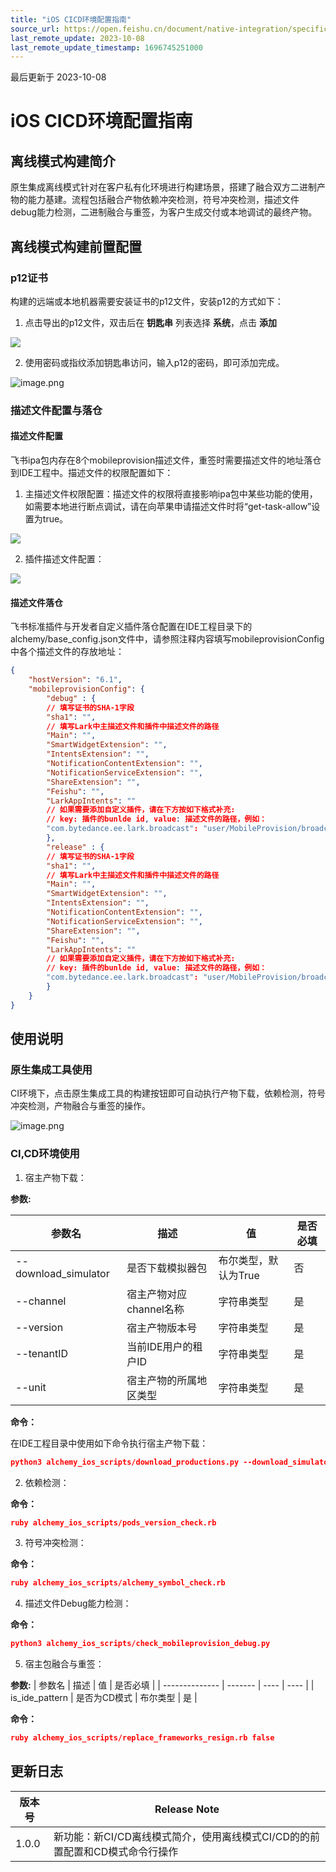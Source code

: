 ```yaml
---
title: "iOS CICD环境配置指南"
source_url: https://open.feishu.cn/document/native-integration/specification-description/cicd/ios-cicd
last_remote_update: 2023-10-08
last_remote_update_timestamp: 1696745251000
---
```

最后更新于 2023-10-08

# iOS CICD环境配置指南
## 离线模式构建简介

原生集成离线模式针对在客户私有化环境进行构建场景，搭建了融合双方二进制产物的能力基建。流程包括融合产物依赖冲突检测，符号冲突检测，描述文件debug能力检测，二进制融合与重签，为客户生成交付或本地调试的最终产物。

## 离线模式构建前置配置

### p12证书

构建的远端或本地机器需要安装证书的p12文件，安装p12的方式如下：
1. 点击导出的p12文件，双击后在 **钥匙串** 列表选择 **系统**，点击 **添加**

![](https://sf3-cn.feishucdn.com/obj/open-platform-opendoc/57e00b15f157305fd953b341d0369fd6_Zu6RwMRnht.png?height=618&lazyload=true&maxWidth=500&width=1070)

2. 使用密码或指纹添加钥匙串访问，输入p12的密码，即可添加完成。

![image.png](https://sf3-cn.feishucdn.com/obj/open-platform-opendoc/4cd96bd6580e5438482f0ec58d68ea45_AZzldD9WD6.png?height=309&lazyload=true&width=1264)

### 描述文件配置与落仓

#### 描述文件配置

飞书ipa包内存在8个mobileprovision描述文件，重签时需要描述文件的地址落仓到IDE工程中。描述文件的权限配置如下：
1. 主描述文件权限配置：描述文件的权限将直接影响ipa包中某些功能的使用，如需要本地进行断点调试，请在向苹果申请描述文件时将“get-task-allow”设置为true。

![](https://sf3-cn.feishucdn.com/obj/open-platform-opendoc/a4f1d5fa45a4764b80e8c302f83bd72d_fp6xqUj4rg.png?height=1698&lazyload=true&maxWidth=600&width=1632)

2. 插件描述文件配置：

![](https://sf3-cn.feishucdn.com/obj/open-platform-opendoc/be1166ce15f0df753ea8147631630e21_9Pon3PIvHg.png?height=406&lazyload=true&width=1600)

#### 描述文件落仓

飞书标准插件与开发者自定义插件落仓配置在IDE工程目录下的alchemy/base_config.json文件中，请参照注释内容填写mobileprovisionConfig中各个描述文件的存放地址：
```json
{
    "hostVersion": "6.1", 
    "mobileprovisionConfig": {
        "debug" : {
        // 填写证书的SHA-1字段
        "sha1": "", 
        // 填写Lark中主描述文件和插件中描述文件的路径
        "Main": "",  
        "SmartWidgetExtension": "",
        "IntentsExtension": "",
        "NotificationContentExtension": "",
        "NotificationServiceExtension": "",
        "ShareExtension": "",
        "Feishu": "",
        "LarkAppIntents": "" 
        // 如果需要添加自定义插件，请在下方按如下格式补充:
        // key: 插件的bunlde id, value: 描述文件的路径，例如：
        "com.bytedance.ee.lark.broadcast": "user/MobileProvision/broadcast.mobileprovision"
        },
        "release" : {
        // 填写证书的SHA-1字段
        "sha1": "", 
        // 填写Lark中主描述文件和插件中描述文件的路径
        "Main": "",  
        "SmartWidgetExtension": "",
        "IntentsExtension": "",
        "NotificationContentExtension": "",
        "NotificationServiceExtension": "",
        "ShareExtension": "",
        "Feishu": "",
        "LarkAppIntents": "" 
        // 如果需要添加自定义插件，请在下方按如下格式补充:
        // key: 插件的bunlde id, value: 描述文件的路径，例如：
        "com.bytedance.ee.lark.broadcast": "user/MobileProvision/broadcast.mobileprovision"
        }
    }
}
```

## 使用说明

### 原生集成工具使用

CI环境下，点击原生集成工具的构建按钮即可自动执行产物下载，依赖检测，符号冲突检测，产物融合与重签的操作。

![image.png](https://sf3-cn.feishucdn.com/obj/open-platform-opendoc/7782fb9be54a5976b0fd8c638ae6fbd3_jsxp4ynIWE.png?height=601&lazyload=true&maxWidth=600&width=862)

### CI,CD环境使用

1. 宿主产物下载：

**参数:**

| 参数名                   | 描述              | 值            | 是否必填 |
| --------------------- | --------------- | ------------ | ---- |
| --download_simulator | 是否下载模拟器包        | 布尔类型，默认为True | 否    |
| --channel            | 宿主产物对应channel名称 | 字符串类型        | 是    |
| --version            | 宿主产物版本号         | 字符串类型        | 是    |
| --tenantID           | 当前IDE用户的租户ID    | 字符串类型        | 是    |
| --unit               | 宿主产物的所属地区类型     | 字符串类型        | 是    |
**命令：**

在IDE工程目录中使用如下命令执行宿主产物下载：
```json
python3 alchemy_ios_scripts/download_productions.py --download_simulator "" --channel "" --version "" --tenantID "" --unit ""
```
2. 依赖检测：

**命令：**
```json
ruby alchemy_ios_scripts/pods_version_check.rb
```
3. 符号冲突检测：

**命令：**
```json
ruby alchemy_ios_scripts/alchemy_symbol_check.rb
```
4. 描述文件Debug能力检测：

**命令：**
```json
python3 alchemy_ios_scripts/check_mobileprovision_debug.py
```
5. 宿主包融合与重签：

**参数:**
| 参数名            | 描述      | 值    | 是否必填 |
| -------------- | ------- | ---- | ---- |
| is_ide_pattern | 是否为CD模式 | 布尔类型 | 是    |

**命令：**
```json
ruby alchemy_ios_scripts/replace_frameworks_resign.rb false
```

## 更新日志

| 版本号   | Release Note                                                                                                    |
| ----- | --------------------------------------------------------------------------------------------------------------- |
| 1.0.0 | 新功能：新CI/CD离线模式简介，使用离线模式CI/CD的的前置配置和CD模式命令行操作
